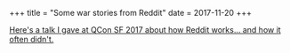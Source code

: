 +++
title = "Some war stories from Reddit"
date = 2017-11-20
+++

[Here's a talk I gave at QCon SF 2017 about how Reddit works&hellip; and how it
often didn't.][video]

[video]: https://www.infoq.com/presentations/reddit-architecture-evolution/
